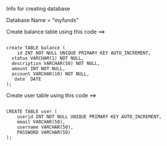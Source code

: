 Info for creating database

Database Name = "myfunds"

Create balance table using this code ==>

<code>
create TABLE balance (
	id INT NOT NULL UNIQUE PRIMARY KEY AUTO_INCREMENT,
  status VARCHAR(1) NOT NULL,
  description VARCHAR(50) NOT NULL,
  amount INT NOT NULL,
  account VARCHAR(10) NOT NULL,
  `date` DATE
);
</code>

Create user table using this code ==>

<code>
CREATE TABLE user (
	userid INT NOT NULL UNIQUE PRIMARY KEY AUTO_INCREMENT,
	email VARCHAR(50),
	username VARCHAR(50),
	PASSWORD VARCHAR(50)
);
</code>
